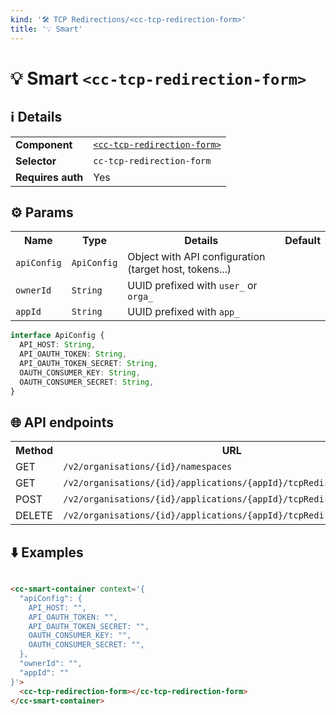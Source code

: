 ```yaml
---
kind: '🛠 TCP Redirections/<cc-tcp-redirection-form>'
title: '💡 Smart'
---
```


# 💡 Smart `<cc-tcp-redirection-form>`

## ℹ️ Details

<table>
  <tr><td><strong>Component    </strong> <td><a href="https://www.clever-cloud.com/doc/clever-components/?path=/story/%F0%9F%9B%A0-tcp-redirections-cc-tcp-redirection-form--default-story"><code>&lt;cc-tcp-redirection-form&gt;</code></a>
  <tr><td><strong>Selector     </strong> <td><code>cc-tcp-redirection-form</code>
  <tr><td><strong>Requires auth</strong> <td>Yes
</table>

## ⚙️ Params

<table>
  <tr><th>Name                   <th>Type                   <th>Details                                                     <th>Default
  <tr><td><code>apiConfig</code> <td><code>ApiConfig</code> <td>Object with API configuration (target host, tokens...)      <td>
  <tr><td><code>ownerId</code>   <td><code>String</code>    <td>UUID prefixed with <code>user_</code> or <code>orga_</code> <td>
  <tr><td><code>appId</code>     <td><code>String</code>    <td>UUID prefixed with <code>app_</code>                        <td>
</table>

```ts
interface ApiConfig {
  API_HOST: String,
  API_OAUTH_TOKEN: String,
  API_OAUTH_TOKEN_SECRET: String,
  OAUTH_CONSUMER_KEY: String,
  OAUTH_CONSUMER_SECRET: String,
}
```

## 🌐 API endpoints

<table>
  <tr><th>Method <th>URL                                                                             <th>Cache?
  <tr><td>GET    <td><code>/v2/organisations/{id}/namespaces</code>                                  <td>Default
  <tr><td>GET    <td><code>/v2/organisations/{id}/applications/{appId}/tcpRedirs</code>              <td>Default
  <tr><td>POST   <td><code>/v2/organisations/{id}/applications/{appId}/tcpRedirs</code>              <td>Default
  <tr><td>DELETE <td><code>/v2/organisations/{id}/applications/{appId}/tcpRedirs/{sourcePort}</code> <td>Default
</table>

## ⬇️️ Examples

```html

<cc-smart-container context='{
  "apiConfig": {
    API_HOST: "",
    API_OAUTH_TOKEN: "",
    API_OAUTH_TOKEN_SECRET: "",
    OAUTH_CONSUMER_KEY: "",
    OAUTH_CONSUMER_SECRET: "",
  },
  "ownerId": "",
  "appId": ""
}'>
  <cc-tcp-redirection-form></cc-tcp-redirection-form>
</cc-smart-container>
```
